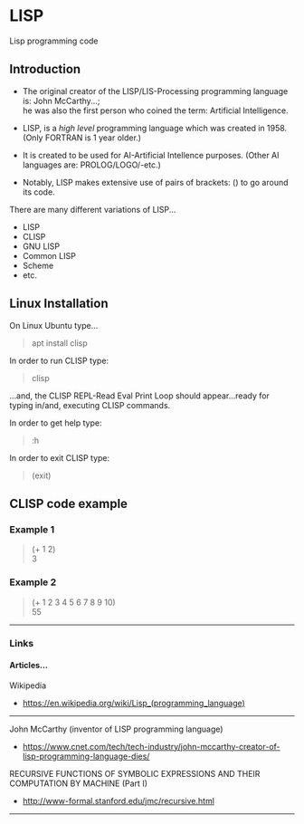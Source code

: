 # LISP 
Lisp programming code  

## Introduction

- The original creator of the LISP/LIS-Processing programming language is: John McCarthy...;   
he was also the first person who coined the term: Artificial Intelligence.  

- LISP, is a *high level* programming language which was created in 1958. (Only FORTRAN is 1 year older.)  

- It is created to be used for AI-Artificial Intellence purposes.  (Other AI languages are: PROLOG/LOGO/-etc.)    

- Notably, LISP makes extensive use of pairs of brackets: () to go around its code.   

There are many different variations of LISP...

- LISP  
- CLISP  
- GNU LISP  
- Common LISP   
- Scheme  
- etc.  

## Linux Installation  

On Linux Ubuntu type...  

> apt install clisp    

In order to run CLISP type:  

> clisp  

...and, the CLISP REPL-Read Eval Print Loop should appear...ready for typing in/and, executing CLISP commands.  

In order to get help type:  

> :h

In order to exit CLISP type:   

> (exit)  

## CLISP code example  

### Example 1  

> (+ 1 2)  
> 3

### Example 2  

> (+ 1 2 3 4 5 6 7 8 9 10)  
> 55  

-----

### Links

#### Articles...

Wikipedia  
- https://en.wikipedia.org/wiki/Lisp_(programming_language)  

-----  

John McCarthy (inventor of LISP programming language)  
- https://www.cnet.com/tech/tech-industry/john-mccarthy-creator-of-lisp-programming-language-dies/  

RECURSIVE FUNCTIONS OF SYMBOLIC EXPRESSIONS AND THEIR COMPUTATION BY MACHINE (Part I)  
- http://www-formal.stanford.edu/jmc/recursive.html  

-----  
